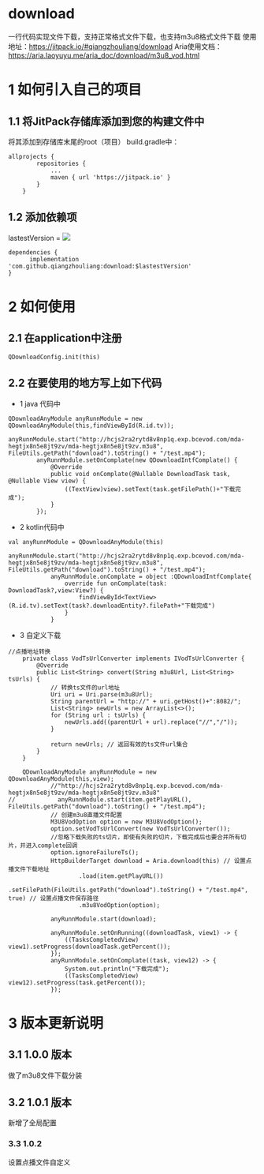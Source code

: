 # download
一行代码实现文件下载，支持正常格式文件下载，也支持m3u8格式文件下载
使用地址：https://jitpack.io/#qiangzhouliang/download
Aria使用文档：https://aria.laoyuyu.me/aria_doc/download/m3u8_vod.html
# 1 如何引入自己的项目
## 1.1 将JitPack存储库添加到您的构建文件中
将其添加到存储库末尾的root（项目） build.gradle中：
~~~
allprojects {
		repositories {
			...
			maven { url 'https://jitpack.io' }
		}
	}
~~~
## 1.2 添加依赖项
lastestVersion = [![](https://jitpack.io/v/qiangzhouliang/QaPicker.svg)](https://jitpack.io/#qiangzhouliang/download)
~~~
dependencies {
	  implementation 'com.github.qiangzhouliang:download:$lastestVersion'
}
~~~
# 2 如何使用
## 2.1 在application中注册
~~~
QDownloadConfig.init(this)
~~~
## 2.2 在要使用的地方写上如下代码
- 1 java 代码中
~~~
QDownloadAnyModule anyRunnModule = new QDownloadAnyModule(this,findViewById(R.id.tv));
        anyRunnModule.start("http://hcjs2ra2rytd8v8np1q.exp.bcevod.com/mda-hegtjx8n5e8jt9zv/mda-hegtjx8n5e8jt9zv.m3u8", FileUtils.getPath("download").toString() + "/test.mp4");
        anyRunnModule.setOnComplate(new QDownloadIntfComplate() {
            @Override
            public void onComplate(@Nullable DownloadTask task, @Nullable View view) {
                ((TextView)view).setText(task.getFilePath()+"下载完成");
            }
        });
~~~
- 2 kotlin代码中
```
val anyRunnModule = QDownloadAnyModule(this)
            anyRunnModule.start("http://hcjs2ra2rytd8v8np1q.exp.bcevod.com/mda-hegtjx8n5e8jt9zv/mda-hegtjx8n5e8jt9zv.m3u8", FileUtils.getPath("download").toString() + "/test.mp4");
            anyRunnModule.onComplate = object :QDownloadIntfComplate{
                override fun onComplate(task: DownloadTask?,view:View?) {
                    findViewById<TextView>(R.id.tv).setText(task?.downloadEntity?.filePath+"下载完成")
                }
            }
```
- 3 自定义下载
```
//点播地址转换
    private class VodTsUrlConverter implements IVodTsUrlConverter {
        @Override
        public List<String> convert(String m3u8Url, List<String> tsUrls) {
            // 转换ts文件的url地址
            Uri uri = Uri.parse(m3u8Url);
            String parentUrl = "http://" + uri.getHost()+":8082/";
            List<String> newUrls = new ArrayList<>();
            for (String url : tsUrls) {
                newUrls.add((parentUrl + url).replace("//","/"));
            }

            return newUrls; // 返回有效的ts文件url集合
        }
    }
    
    QDownloadAnyModule anyRunnModule = new QDownloadAnyModule(this,view);
            //"http://hcjs2ra2rytd8v8np1q.exp.bcevod.com/mda-hegtjx8n5e8jt9zv/mda-hegtjx8n5e8jt9zv.m3u8"
//            anyRunnModule.start(item.getPlayURL(), FileUtils.getPath("download").toString() + "/test.mp4");
            // 创建m3u8直播文件配置
            M3U8VodOption option = new M3U8VodOption();
            option.setVodTsUrlConvert(new VodTsUrlConverter());
            //忽略下载失败的ts切片，即使有失败的切片，下载完成后也要合并所有切片，并进入complete回调
            option.ignoreFailureTs();
            HttpBuilderTarget download = Aria.download(this) // 设置点播文件下载地址
                    .load(item.getPlayURL())
                    .setFilePath(FileUtils.getPath("download").toString() + "/test.mp4", true) // 设置点播文件保存路径
                    .m3u8VodOption(option);

            anyRunnModule.start(download);

            anyRunnModule.setOnRunning((downloadTask, view1) -> {
                ((TasksCompletedView) view1).setProgress(downloadTask.getPercent());
            });
            anyRunnModule.setOnComplate((task, view12) -> {
                System.out.println("下载完成");
                ((TasksCompletedView) view12).setProgress(task.getPercent());
            });
```
# 3 版本更新说明
## 3.1 1.0.0 版本
做了m3u8文件下载分装
## 3.2 1.0.1 版本
新增了全局配置
### 3.3 1.0.2
设置点播文件自定义



